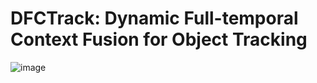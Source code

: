 # DFCTrack: Dynamic Full-temporal Context Fusion for Object Tracking
![image](https://github.com/ZZULI407407/image/blob/main/%E4%B8%BB%E5%9B%BE.png)
